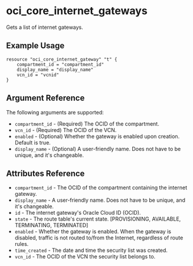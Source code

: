 # oci\_core\_internet\_gateways

Gets a list of internet gateways.

## Example Usage

```
resource "oci_core_internet_gateway" "t" {
    compartment_id = "compartment_id"
    display_name = "display_name"
    vcn_id = "vcnid"
}
```

## Argument Reference

The following arguments are supported:

* `compartment_id` - (Required) The OCID of the compartment.
* `vcn_id` - (Required) The OCID of the VCN.
* `enabled` - (Optional) Whether the gateway is enabled upon creation. Default is true.
* `display_name` - (Optional) A user-friendly name. Does not have to be unique, and it's changeable.

## Attributes Reference
* `compartment_id` - The OCID of the compartment containing the internet gateway.
* `display_name` - A user-friendly name. Does not have to be unique, and it's changeable.
* `id` - The internet gateway's Oracle Cloud ID (OCID).
* `state` - The route table's current state. [PROVISIONING, AVAILABLE, TERMINATING, TERMINATED]
* `enabled` - Whether the gateway is enabled. When the gateway is disabled, traffic is not routed to/from the Internet, regardless of route rules.
* `time_created` - The date and time the security list was created.
* `vcn_id` - The OCID of the VCN the security list belongs to.

